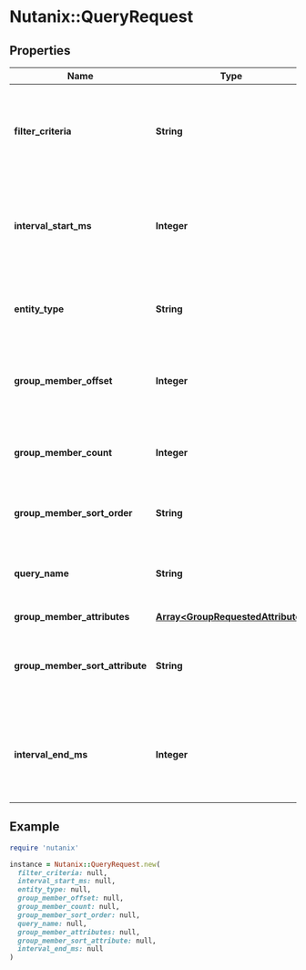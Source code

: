 # Nutanix::QueryRequest

## Properties

| Name | Type | Description | Notes |
| ---- | ---- | ----------- | ----- |
| **filter_criteria** | **String** | FIQL filter criteria that will be used to form the filter field for the backend queries.  | [optional] |
| **interval_start_ms** | **Integer** | For a time-series query, the start of the interval since epoch in ms.  | [optional] |
| **entity_type** | **String** | Helps identify the query to be executed in Security Monitoring.  | [optional] |
| **group_member_offset** | **Integer** | The offset into the total member set to return per group. | [optional] |
| **group_member_count** | **Integer** | The maximum number of members to return per group. | [optional] |
| **group_member_sort_order** | **String** | Sort order for entities and entity groups. | [optional] |
| **query_name** | **String** | A custom name to use for tagging the query when debugging. | [optional] |
| **group_member_attributes** | [**Array&lt;GroupRequestedAttribute&gt;**](GroupRequestedAttribute.md) |  | [optional] |
| **group_member_sort_attribute** | **String** | The name of the attribute that will be used to sort group members.  | [optional] |
| **interval_end_ms** | **Integer** | For a time-series query, the end of the interval since epoch in ms.  | [optional] |

## Example

```ruby
require 'nutanix'

instance = Nutanix::QueryRequest.new(
  filter_criteria: null,
  interval_start_ms: null,
  entity_type: null,
  group_member_offset: null,
  group_member_count: null,
  group_member_sort_order: null,
  query_name: null,
  group_member_attributes: null,
  group_member_sort_attribute: null,
  interval_end_ms: null
)
```

